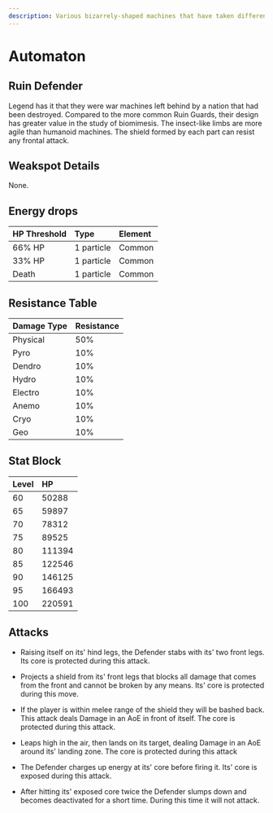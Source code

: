 ```yaml
---
description: Various bizarrely-shaped machines that have taken different forms and functions to adapt to different goals..
---
```


# Automaton

## Ruin Defender

Legend has it that they were war machines left behind by a nation that had been destroyed. Compared to the more common Ruin Guards, their design has greater value in the study of biomimesis. The insect-like limbs are more agile than humanoid machines. The shield formed by each part can resist any frontal attack.

## Weakspot Details

None.

## Energy drops

| HP Threshold | Type | Element |
| :--- | :--- | :--- |
| 66% HP | 1 particle | Common | 
| 33% HP | 1 particle | Common |
| Death | 1 particle | Common |

## Resistance Table

| Damage Type | Resistance |
| :--- | :--- |
| Physical | 50% |
| Pyro | 10% |
| Dendro | 10% |
| Hydro | 10% |
| Electro | 10% |
| Anemo | 10% |
| Cryo | 10% |
| Geo | 10% |

## Stat Block

| Level | HP |
| :--- | :--- |
| 60 | 50288 |
| 65 | 59897 |
| 70 | 78312 |
| 75 | 89525 |
| 80 | 111394 |
| 85 | 122546 |
| 90 | 146125 |
| 95 | 166493 |
| 100 | 220591 |

## Attacks

* Raising itself on its' hind legs, the Defender stabs with its' two front legs. Its core is protected during this attack.

* Projects a shield from its' front legs that blocks all damage that comes from the front and cannot be broken by any means. Its' core is protected during this move.

* If the player is within melee range of the shield they will be bashed back. This attack deals Damage in an AoE in front of itself. The core is protected during this attack.

* Leaps high in the air, then lands on its target, dealing Damage in an AoE around its' landing zone. The core is protected during this attack

* The Defender charges up energy at its' core before firing it. Its' core is exposed during this attack.

* After hitting its' exposed core twice the Defender slumps down and becomes deactivated for a short time. During this time it will not attack.
